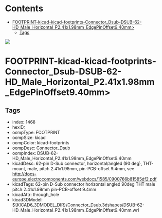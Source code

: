 



Contents
========

* [FOOTPRINT-kicad-kicad-footprints-Connector_Dsub-DSUB-62-HD_Male_Horizontal_P2.41x1.98mm_EdgePinOffset9.40mm>](#footprint-kicad-kicad-footprints-connector_dsub-dsub-62-hd_male_horizontal_p241x198mm_edgepinoffset940mm)
	* [Tags](#tags)
  
![][im]
# FOOTPRINT-kicad-kicad-footprints-Connector_Dsub-DSUB-62-HD_Male_Horizontal_P2.41x1.98mm_EdgePinOffset9.40mm>

## Tags

- index: 1468
- hexID: 
- oompType: FOOTPRINT
- oompSize: kicad
- oompColor: kicad-footprints
- oompDesc: Connector_Dsub
- oompIndex: DSUB-62-HD_Male_Horizontal_P2.41x1.98mm_EdgePinOffset9.40mm
- kicadDesc: 62-pin D-Sub connector, horizontal/angled (90 deg), THT-mount, male, pitch 2.41x1.98mm, pin-PCB-offset 9.4mm, see http://docs-europe.electrocomponents.com/webdocs/1585/0900766b81585df2.pdf
- kicadTags: 62-pin D-Sub connector horizontal angled 90deg THT male pitch 2.41x1.98mm pin-PCB-offset 9.4mm
- kicadAttr: through_hole
- kicad3DModel: ${KICAD6_3DMODEL_DIR}/Connector_Dsub.3dshapes/DSUB-62-HD_Male_Horizontal_P2.41x1.98mm_EdgePinOffset9.40mm.wrl



[im]: image.png

